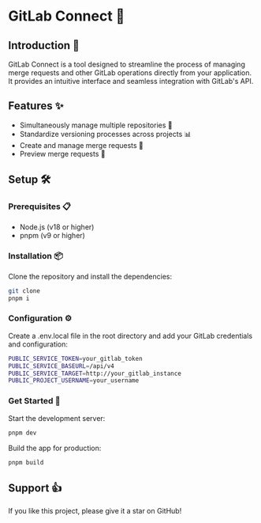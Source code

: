# GitLab Connect 🚀

## Introduction 📖

GitLab Connect is a tool designed to streamline the process of managing merge requests and other GitLab operations directly from your application. It provides an intuitive interface and seamless integration with GitLab's API.

## Features ✨

- Simultaneously manage multiple repositories 📂
- Standardize versioning processes across projects 📊
- Create and manage merge requests 🔀
- Preview merge requests 👀

## Setup 🛠️

### Prerequisites 📋

- Node.js (v18 or higher)
- pnpm (v9 or higher)

### Installation 📦

Clone the repository and install the dependencies:

```bash
git clone
pnpm i
```

### Configuration ⚙️

Create a .env.local file in the root directory and add your GitLab credentials and configuration:

```bash
PUBLIC_SERVICE_TOKEN=your_gitlab_token
PUBLIC_SERVICE_BASEURL=/api/v4
PUBLIC_SERVICE_TARGET=http://your_gitlab_instance
PUBLIC_PROJECT_USERNAME=your_username
```

### Get Started 🚀
Start the development server:

```bash
pnpm dev
```

Build the app for production:

```bash
pnpm build
```

## Support 👍

If you like this project, please give it a star on GitHub!
